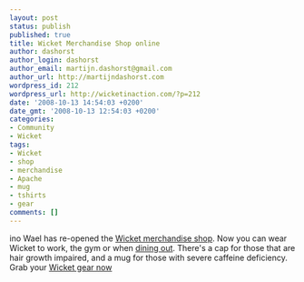 ```yaml
---
layout: post
status: publish
published: true
title: Wicket Merchandise Shop online
author: dashorst
author_login: dashorst
author_email: martijn.dashorst@gmail.com
author_url: http://martijndashorst.com
wordpress_id: 212
wordpress_url: http://wicketinaction.com/?p=212
date: '2008-10-13 14:54:03 +0200'
date_gmt: '2008-10-13 12:54:03 +0200'
categories:
- Community
- Wicket
tags:
- Wicket
- shop
- merchandise
- Apache
- mug
- tshirts
- gear
comments: []
---
```

<div style="display: none"><a href='http://adobecs6downloadd.com/' title='adobe cs6 trial download'>adobe cs6 trial download</a></div>
<p>ino Wael has re-opened the <a href="http://www.cafepress.com/apachewicket">Wicket merchandise shop</a>. Now you can wear Wicket to work, the gym or when <a href="http://www.cafepress.com/apachewicket.317298083">dining out</a>. There&#039;s a cap for those that are hair growth impaired, and a mug for those with severe caffeine deficiency. Grab your <a href="http://www.cafepress.com/apachewicket">Wicket gear now</a>
<div style="display: none">zp8497586rq</div>
